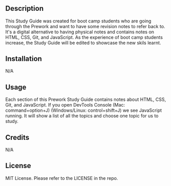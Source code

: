 # <Prework Study Guide Webpage>

## Description
This Study Guide was created for boot camp students who are going through the Prework and want to have some revision notes to refer back to. It's a digital alternative to having physical notes and contains notes on HTML, CSS, Git, and JavaScript. As the experience of boot camp students increase, the Study Guide will be edited to showcase the new skils learnt.

## Installation

N/A

## Usage

Each section of this Prework Study Guide contains notes about HTML, CSS, Git, and JavaScript. If you open DevTools Console (Mac: command+option+J) (Windows/Linux: control+shift+J) we see JavaScript running. It will show a list of all the topics and choose one topic for us to study.

## Credits

N/A

## License

MIT License. Please refer to the LICENSE in the repo.


